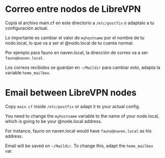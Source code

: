 # Correo entre nodos de LibreVPN

Copiá el archivo main.cf en este directorio a `/etc/postfix` o adaptalo
a tu configuración actual.

Lo importante es cambiar el valor de `myhostname` por el nombre de tu
nodo.local, lo que va a ser el @nodo.local de tu cuenta normal.

Por ejemplo para fauno en naven.local, la dirección de correo va a ser
`fauno@naven.local`.

Los correos recibidos se guardan en `~/Maildir` para cambiar esto,
adapta la variable `home_mailbox`.


# Email between LibreVPN nodes

Copy `main.cf` inside `/etc/postfix` or adapt it to your actual config.

You need to change the `myhostname` variable to the name of your
node.local, which is going to be your @node.local address.

For instance, fauno on naven.local would have `fauno@naven.local` as his
address.

Email will be saved on `~/Maildir`.  To change this, adapt the
`home_mailbox` var.

